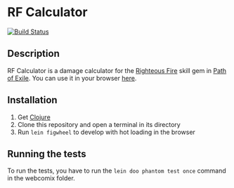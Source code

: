 # RF Calculator

[![Build Status](https://travis-ci.org/J-CPelletier/RF-Calculator.svg?branch=master)](https://travis-ci.org/J-CPelletier/RF-Calculator)

## Description

RF Calculator is a damage calculator for the [Righteous Fire](https://pathofexile.gamepedia.com/Righteous_Fire) skill gem in [Path of Exile](https://www.pathofexile.com/). You can use it in your browser [here]().

## Installation

1. Get [Clojure](https://clojure.org/community/downloads)
2. Clone this repository and open a terminal in its directory
3. Run `lein figwheel` to develop with hot loading in the browser

## Running the tests

To run the tests, you have to run the `lein doo phantom test once` command in the webcomix folder.
